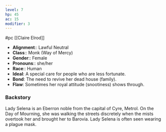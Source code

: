 ```yaml
---
level: 7
hp: 45
ac: 15
modifier: 3
---
```

 #pc [[Claire Elrod]]

* **Alignment**:: Lawful Neutral
* **Class**:: Monk (Way of Mercy)
* **Gender**:: Female
* **Pronouns**:: she/her
* **Race**:: Human
* **Ideal**: A special care for people who are less fortunate.
* **Bond**: The need to revive her dead house (family).
* **Flaw**: Sometimes her royal attitude (snootiness) shows through.

### Backstory

Lady Selena is an Eberron noble from the capital of Cyre, Metrol. On the Day of Mourning, she was walking the streets discretely when the mists overtook her and brought her to Barovia. Lady Selena is often seen wearing a plague mask.
